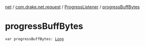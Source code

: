 [net](../../index.md) / [com.drake.net.request](../index.md) / [ProgressListener](index.md) / [progressBuffBytes](./progress-buff-bytes.md)

# progressBuffBytes

`var progressBuffBytes: `[`Long`](https://kotlinlang.org/api/latest/jvm/stdlib/kotlin/-long/index.html)